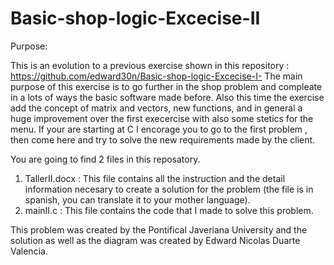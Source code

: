 # Basic-shop-logic-Excecise-II

Purpose:

This is an evolution to a previous exercise shown in this repository : https://github.com/edward30n/Basic-shop-logic-Excecise-I- The main purpose of this exercise is to go further in the shop problem and compleate in a lots of ways the basic software made before. Also this time the exercise add the concept of matrix and vectors, new functions, and in general a huge improvement over the first execercise with also some stetics for the menu. If your are starting at C I encorage you to go to the first problem , then come here and try to solve the new requirements made by the client.


You are going to find 2 files in this reposatory.
  1) TallerII.docx : This file contains all the instruction and the detail information necesary to create a solution for the problem (the file is in spanish, you can translate it                      to your mother language).
  2) mainII.c      : This file contains the code that I made to solve this problem.

This problem was created by the Pontifical Javeriana University and the solution as well as the diagram was created by Edward Nicolas Duarte Valencia.
